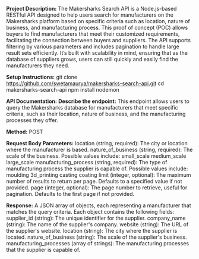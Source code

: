 **Project Description:**
The Makersharks Search API is a Node.js-based RESTful API designed to help users search for manufacturers on the Makersharks platform based on specific criteria such as location, nature of business, and manufacturing process. This proof of concept (POC) allows buyers to find manufacturers that meet their customized requirements, facilitating the connection between buyers and suppliers. 
The API supports filtering by various parameters and includes pagination to handle large result sets efficiently. It’s built with scalability in mind, ensuring that as the database of suppliers grows, users can still quickly and easily find the manufacturers they need.

**Setup Instructions:**
git clone https://github.com/swetamaurya/makersharks-search-api.git
cd makersharks-search-api
npm install
nodemon 

**API Documentation:**
**Describe the endpoint:**
This endpoint allows users to query the Makersharks database for manufacturers that meet specific criteria, such as their location, nature of business, and the manufacturing processes they offer.

**Method:**
POST

**Request Body Parameters:**
location (string, required): The city or location where the manufacturer is based.
nature_of_business (string, required): The scale of the business. Possible values include:
small_scale
medium_scale
large_scale
manufacturing_process (string, required): The type of manufacturing process the supplier is capable of. Possible values include:
moulding
3d_printing
casting
coating
limit (integer, optional): The maximum number of results to return per page. Defaults to a specified value if not provided.
page (integer, optional): The page number to retrieve, useful for pagination. Defaults to the first page if not provided.

**Response:**
A JSON array of objects, each representing a manufacturer that matches the query criteria. Each object contains the following fields:
supplier_id (string): The unique identifier for the supplier.
company_name (string): The name of the supplier's company.
website (string): The URL of the supplier's website.
location (string): The city where the supplier is located.
nature_of_business (string): The scale of the supplier's business.
manufacturing_processes (array of strings): The manufacturing processes that the supplier is capable of.
